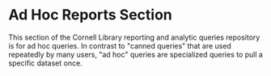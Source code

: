 # Ad Hoc Reports Section
This section of the Cornell Library reporting and analytic queries repository is for ad hoc queries. In contrast to "canned queries" that are used repeatedly by many users, "ad hoc" queries are specialized queries to pull a specific dataset once. 

